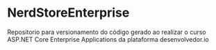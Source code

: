 # NerdStoreEnterprise
Repositorio para versionamento do código gerado ao realizar o curso ASP.NET Core Enterprise Applications da plataforma desenvolvedor.io
